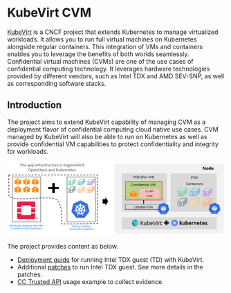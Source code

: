 # KubeVirt CVM

[KubeVirt](https://kubevirt.io/) is a CNCF project that extends Kubernetes to manage virtualized workloads.
It allows you to run full virtual machines on Kubernetes alongside regular containers. This integration of
VMs and containers enables you to leverage the benefits of both worlds seamlessly. 
Confidential virtual machines (CVMs) are one of the use cases of confidential computing technology. It leverages
hardware technologies provided by different vendors, such as Intel TDX and AMD SEV-SNP, as well as corresponding software stacks.

## Introduction

The project aims to extend KubeVirt capability of managing CVM as a deployment flavor of confidential computing cloud native use cases.
CVM managed by KubeVirt will also be able to run on Kubernetes as well as provide confidential VM capabilities
to protect confidentiality and integrity for workloads.

![](./docs/kubevirt-tdx.png)

The project provides content as below.

- [Deployment guide](./tdx/deployment/README.md) for running Intel TDX guest (TD) with KubeVirt.
- Additional [patches](./tdx/patches/) to run Intel TDX guest. See more details in the patches.
- [CC Trusted API](https://github.com/cc-api/cc-trusted-api) usage example to collect evidence.

